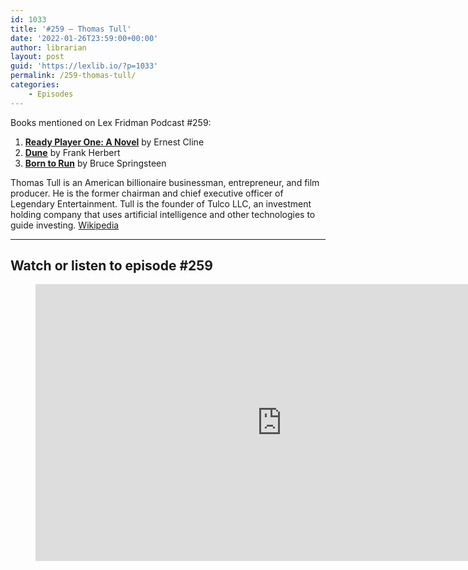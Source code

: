 ```yaml
---
id: 1033
title: '#259 – Thomas Tull'
date: '2022-01-26T23:59:00+00:00'
author: librarian
layout: post
guid: 'https://lexlib.io/?p=1033'
permalink: /259-thomas-tull/
categories:
    - Episodes
---
```


Books mentioned on Lex Fridman Podcast #259:

1. **[Ready Player One: A Novel](https://amzn.to/3Cipdyl)** by Ernest Cline
2. **[Dune](https://amzn.to/3NhBIQM)** by Frank Herbert
3. **[Born to Run](https://amzn.to/3oTtFAr)** by Bruce Springsteen

Thomas Tull is an American billionaire businessman, entrepreneur, and film producer. He is the former chairman and chief executive officer of Legendary Entertainment. Tull is the founder of Tulco LLC, an investment holding company that uses artificial intelligence and other technologies to guide investing. [Wikipedia](https://en.wikipedia.org/wiki/Thomas_Tull)

- - - - - -

## Watch or listen to episode #259

<figure class="wp-block-embed is-type-video is-provider-youtube wp-block-embed-youtube wp-embed-aspect-16-9 wp-has-aspect-ratio"><div class="wp-block-embed__wrapper"><iframe allow="accelerometer; autoplay; clipboard-write; encrypted-media; gyroscope; picture-in-picture; web-share" allowfullscreen="" frameborder="0" height="443" loading="lazy" src="https://www.youtube.com/embed/3Z7WimACqG8?feature=oembed" title="Thomas Tull: From Batman Dark Knight Trilogy to AI and The Rolling Stones | Lex Fridman Podcast #259" width="788"></iframe></div></figure>